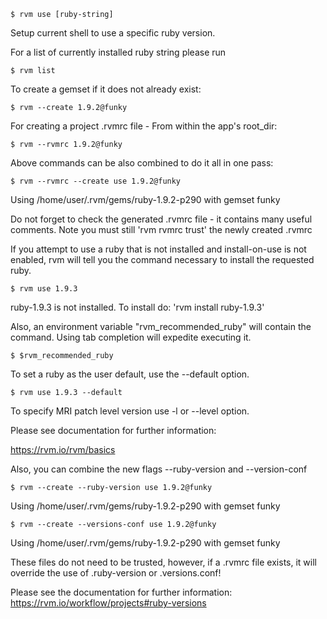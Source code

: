     $ rvm use [ruby-string]

Setup current shell to use a specific ruby version.


For a list of currently installed ruby string please run

    $ rvm list

To create a gemset if it does not already exist:

    $ rvm --create 1.9.2@funky

For creating a project .rvmrc file - From within the app's root_dir:

    $ rvm --rvmrc 1.9.2@funky

Above commands can be also combined to do it all in one pass:

    $ rvm --rvmrc --create use 1.9.2@funky
  Using /home/user/.rvm/gems/ruby-1.9.2-p290 with gemset funky

Do not forget to check the generated .rvmrc file - it contains many useful
comments.  Note you must still 'rvm rvmrc trust' the newly created .rvmrc

If you attempt to use a ruby that is not installed and install-on-use is
not enabled, rvm will tell you the command necessary to install the
requested ruby.

    $ rvm use 1.9.3
  ruby-1.9.3 is not installed.
  To install do: 'rvm install ruby-1.9.3'

Also, an environment variable "rvm_recommended_ruby" will contain the
command. Using tab completion will expedite executing it.

    $ $rvm_recommended_ruby

To set a ruby as the user default, use the --default option.

    $ rvm use 1.9.3 --default

To specify MRI patch level version use -l or --level option. 

Please see documentation for further information:

  https://rvm.io/rvm/basics

Also, you can combine the new flags --ruby-version and --version-conf

    $ rvm --create --ruby-version use 1.9.2@funky
  Using /home/user/.rvm/gems/ruby-1.9.2-p290 with gemset funky

    $ rvm --create --versions-conf use 1.9.2@funky
  Using /home/user/.rvm/gems/ruby-1.9.2-p290 with gemset funky

These files do not need to be trusted, however, if a .rvmrc file
exists, it will override the use of .ruby-version or .versions.conf!

Please see the documentation for further information:
  https://rvm.io/workflow/projects#ruby-versions

